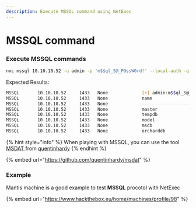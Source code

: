 ```yaml
---
description: Execute MSSQL command using NetExec
---
```


# MSSQL command

### Execute MSSQL commands

```bash
nxc mssql 10.10.10.52 -u admin -p 'm$$ql_S@_P@ssW0rd!' --local-auth -q 'SELECT name FROM master.dbo.sysdatabases;'
```

Expected Results:

```bash
MSSQL       10.10.10.52     1433   None             [+] admin:m$$ql_S@_P@ssW0rd! (Pwn3d!)
MSSQL       10.10.10.52     1433   None             name
MSSQL       10.10.10.52     1433   None             --------------------------------------------------------------------------------------------------------------------------------
MSSQL       10.10.10.52     1433   None             master
MSSQL       10.10.10.52     1433   None             tempdb
MSSQL       10.10.10.52     1433   None             model
MSSQL       10.10.10.52     1433   None             msdb
MSSQL       10.10.10.52     1433   None             orcharddb
```

{% hint style="info" %}
When playing with MSSQL, you can use the tool [MSDAT ](https://github.com/quentinhardy/msdat) from [quentinhardy](https://github.com/quentinhardy)
{% endhint %}

{% embed url="https://github.com/quentinhardy/msdat" %}

### Example

Mantis machine is a good example to test **MSSQL** procotol with NetExec

{% embed url="https://www.hackthebox.eu/home/machines/profile/98" %}
